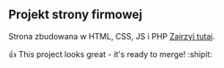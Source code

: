 ## Projekt strony firmowej

Strona zbudowana w HTML, CSS, JS i PHP [Zajrzyj tutaj](https://web-mag.pl/).

:+1: This project looks great - it's ready to merge! :shipit:
